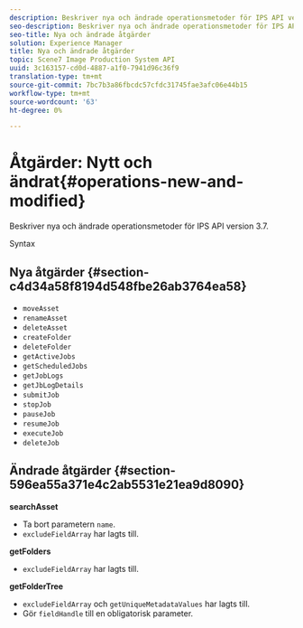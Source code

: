 ```yaml
---
description: Beskriver nya och ändrade operationsmetoder för IPS API version 3.7.
seo-description: Beskriver nya och ändrade operationsmetoder för IPS API version 3.7.
seo-title: Nya och ändrade åtgärder
solution: Experience Manager
title: Nya och ändrade åtgärder
topic: Scene7 Image Production System API
uuid: 3c163157-cd0d-4887-a1f0-7941d96c36f9
translation-type: tm+mt
source-git-commit: 7bc7b3a86fbcdc57cfdc31745fae3afc06e44b15
workflow-type: tm+mt
source-wordcount: '63'
ht-degree: 0%

---
```



# Åtgärder: Nytt och ändrat{#operations-new-and-modified}

Beskriver nya och ändrade operationsmetoder för IPS API version 3.7.

Syntax

## Nya åtgärder {#section-c4d34a58f8194d548fbe26ab3764ea58}

* `moveAsset`
* `renameAsset`
* `deleteAsset`
* `createFolder`
* `deleteFolder`
* `getActiveJobs`
* `getScheduledJobs`
* `getJobLogs`
* `getJbLogDetails`
* `submitJob`
* `stopJob`
* `pauseJob`
* `resumeJob`
* `executeJob`
* `deleteJob`

## Ändrade åtgärder {#section-596ea55a371e4c2ab5531e21ea9d8090}

**searchAsset**

* Ta bort parametern `name`.
* `excludeFieldArray` har lagts till.

**getFolders**

* `excludeFieldArray` har lagts till.

**getFolderTree**

* `excludeFieldArray` och `getUniqueMetadataValues` har lagts till.
* Gör `fieldHandle` till en obligatorisk parameter.

